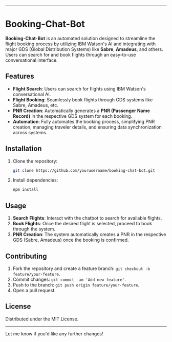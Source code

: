 

---

# Booking-Chat-Bot

**Booking-Chat-Bot** is an automated solution designed to streamline the flight booking process by utilizing IBM Watson's AI and integrating with major GDS (Global Distribution Systems) like **Sabre**, **Amadeus**, and others. Users can search for and book flights through an easy-to-use conversational interface. 

## Features

- **Flight Search**: Users can search for flights using IBM Watson's conversational AI.
- **Flight Booking**: Seamlessly book flights through GDS systems like Sabre, Amadeus, etc.
- **PNR Creation**: Automatically generates a **PNR (Passenger Name Record)** in the respective GDS system for each booking.
- **Automation**: Fully automates the booking process, simplifying PNR creation, managing traveler details, and ensuring data synchronization across systems.

## Installation

1. Clone the repository:
   ```bash
   git clone https://github.com/yourusername/booking-chat-bot.git
   ```
2. Install dependencies:
   ```bash
   npm install
   ```

## Usage

1. **Search Flights**: Interact with the chatbot to search for available flights.
2. **Book Flights**: Once the desired flight is selected, proceed to book through the system.
3. **PNR Creation**: The system automatically creates a PNR in the respective GDS (Sabre, Amadeus) once the booking is confirmed.

## Contributing

1. Fork the repository and create a feature branch: `git checkout -b feature/your-feature`.
2. Commit changes: `git commit -am 'Add new feature'`.
3. Push to the branch: `git push origin feature/your-feature`.
4. Open a pull request.

## License

Distributed under the MIT License.

---

Let me know if you'd like any further changes!

